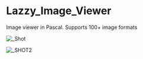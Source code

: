 # Lazzy_Image_Viewer
Image viewer in Pascal. Supports 100+ image formats



![_Shot](https://github.com/PascalVault/Lazzy_Image_Viewer/assets/118055911/ec5de1f3-58e0-4735-94c3-5e859174b929)

![_SHOT2](https://github.com/PascalVault/Lazzy_Image_Viewer/assets/118055911/aaac581e-8f0a-4f77-a951-3ceef6b7a210)
